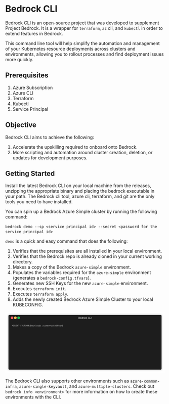 # Bedrock CLI

Bedrock CLI is an open-source project that was developed to supplement Project Bedrock. It is a wrapper for `terraform`, `az` cli, and `kubectl` in order to extend features in Bedrock.

This command line tool will help simplify the automation and management of your Kubernetes resource deployments across clusters and environments, allowing you to rollout processes and find deployment issues more quickly.

## Prerequisites
  1. Azure Subscription
  2. Azure CLI
  3. Terraform
  4. Kubectl
  5. Service Principal

## Objective

Bedrock CLI aims to achieve the following:

  1. Accelerate the upskilling required to onboard onto Bedrock.
  2. More scripting and automation around cluster creation, deletion, or updates for development purposes.

## Getting Started

Install the latest Bedrock CLI on your local machine from the releases, unzipping the appropriate binary and placing the bedrock executable in your path. The Bedrock cli tool, azure cli, terraform, and git are the only tools you need to have installed.

You can spin up a Bedrock Azure Simple cluster by running the following command:

```
bedrock demo --sp <service principal id> --secret <password for the service principal id>
```

`demo` is a quick and easy command that does the following:

1. Verifies that the prerequisites are all installed in your local environment.
2. Verifies that the Bedrock repo is already cloned in your current working directory.
3. Makes a copy of the Bedrock `azure-simple` environment.
4. Populates the variables required for the `azure-simple` environment (generates a `bedrock-config.tfvars`).
5. Generates new SSH Keys for the new `azure-simple` environment.
6. Executes `terraform init`.
7. Executes `terraform apply`.
8. Adds the newly created Bedrock Azure Simple Cluster to your local KUBECONFIG.

![Bedrock CLI Demo](./images/bedrock_demo.gif)

The Bedrock CLI also supports other environments such as `azure-common-infra`, `azure-single-keyvault`, and `azure-multiple-clusters`. Check out `bedrock info <environment>` for more information on how to create these environments with the CLI.
